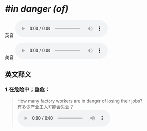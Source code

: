 # ***\#in danger (of)*** 
英音
<audio src="./media/in danger (of)1.aac" controls="controls"></audio>

美音
<audio src="./media/in danger (of)2.aac" controls="controls"></audio>



  

英文释义
---
### 1.**在危险中；垂危：**  

 > How many factory workers are in danger of losing their jobs?  
 > 有多少产业工人可能会失业？    
<audio src="./media/danger-5.aac" controls="controls"></audio>


